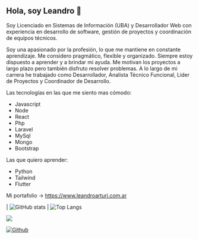 ## Hola, soy Leandro 👋

Soy Licenciado en Sistemas de Información (UBA) y Desarrollador Web con experiencia en desarrollo de software, gestión de proyectos y coordinación de equipos técnicos.

Soy una apasionado por la profesión, lo que me mantiene en constante aprendizaje. Me considero pragmático, flexible y organizado. Siempre estoy dispuesto a aprender y a brindar mi ayuda. Me motivan los proyectos a largo plazo pero también disfruto resolver problemas. A lo largo de mi carrera he trabajado como Desarrollador, Analista Técnico Funcional, Líder de Proyectos y Coordinador de Desarrollo.

Las tecnologías en las que me siento mas cómodo:
- Javascript
- Node
- React
- Php 
- Laravel
- MySql
- Mongo
- Bootstrap

Las que quiero aprender:
- Python
- Tailwind
- Flutter

Mi portafolio -> https://www.leandroarturi.com.ar 

| ![GitHub stats](https://github-readme-stats.vercel.app/api?username=larturi&show_icons=true&theme=tokyonight) | ![Top Langs](https://github-readme-stats.vercel.app/api/top-langs/?username=larturi&theme=tokyonight)
 
![](https://visitor-badge.laobi.icu/badge?page_id=larturi.larturi)

[![Github](https://img.shields.io/github/followers/larturi?label=Follow&style=social)](https://github.com/larturi)




